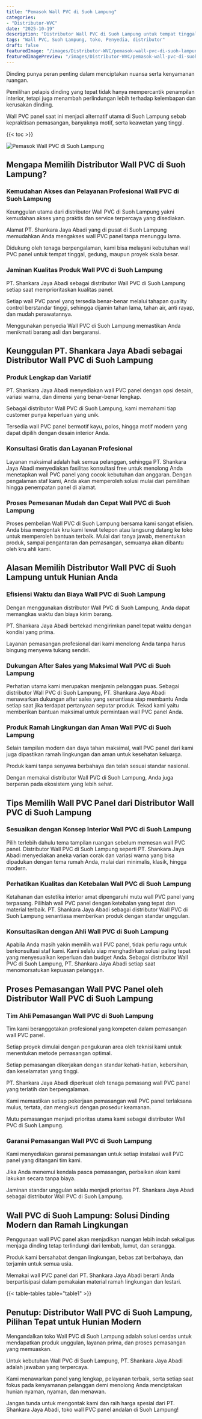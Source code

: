```yaml
---
title: "Pemasok Wall PVC di Suoh Lampung"
categories:
- "Distributor-WVC"
date: "2025-10-19"
description: "Distributor Wall PVC di Suoh Lampung untuk tempat tinggal, office, serta ritel. Material berkualitas, beragam motif, variasi warna menarik, beserta layanan penempatan oleh tenaga ahli profesional serta jaminan resmi!|Servis distribusi Wall PVC di Suoh Lampung bagi kebutuhan hunian, perkantoran, atau ritel, beserta produk unggulan dan penempatan oleh tenaga ahli berpengalaman dan jaminan resmi.|Solusi Wall PVC di Suoh Lampung yang terpercaya untuk hunian, kantor, serta toko, bersama produk berkualitas dan instalasi dikerjakan oleh tenaga ahli berpengalaman dan garansi resmi.|Distribusi Wall PVC di Suoh Lampung bagi rumah, office, dan ritel, beserta material unggulan dan pemasangan oleh tenaga ahli berpengalaman, lengkap dengan kepastian resmi.}"
tags: "Wall PVC, Suoh Lampung, toko, Penyedia, distributor"
draft: false
featuredImage: "/images/Distributor-WVC/pemasok-wall-pvc-di-suoh-lampung.png"
featuredImagePreview: "/images/Distributor-WVC/pemasok-wall-pvc-di-suoh-lampung.png"
---
```


Dinding punya peran penting dalam menciptakan nuansa serta kenyamanan ruangan.

Pemilihan pelapis dinding yang tepat tidak hanya mempercantik penampilan interior, tetapi juga menambah perlindungan lebih terhadap kelembapan dan kerusakan dinding.

Wall PVC panel saat ini menjadi alternatif utama di Suoh Lampung sebab kepraktisan pemasangan, banyaknya motif, serta keawetan yang tinggi.

{{< toc >}}

![Pemasok Wall PVC di Suoh Lampung](/images/Distributor-WVC/Pemasok-Wall-PVC-di-Suoh-Lampung.png)

## Mengapa Memilih Distributor Wall PVC di Suoh Lampung?

### Kemudahan Akses dan Pelayanan Profesional Wall PVC di Suoh Lampung

Keunggulan utama dari distributor Wall PVC di Suoh Lampung yakni kemudahan akses yang praktis dan service terpercaya yang disediakan.

Alamat PT. Shankara Jaya Abadi yang di pusat di Suoh Lampung memudahkan Anda mengakses wall PVC panel tanpa menunggu lama.

Didukung oleh tenaga berpengalaman, kami bisa melayani kebutuhan wall PVC panel untuk tempat tinggal, gedung, maupun proyek skala besar.

### Jaminan Kualitas Produk Wall PVC di Suoh Lampung

PT. Shankara Jaya Abadi sebagai distributor Wall PVC di Suoh Lampung setiap saat memprioritaskan kualitas panel.

Setiap wall PVC panel yang tersedia benar-benar melalui tahapan quality control berstandar tinggi, sehingga dijamin tahan lama, tahan air, anti rayap, dan mudah perawatannya.

Menggunakan penyedia Wall PVC di Suoh Lampung memastikan Anda menikmati barang asli dan bergaransi.

## Keunggulan PT. Shankara Jaya Abadi sebagai Distributor Wall PVC di Suoh Lampung

### Produk Lengkap dan Variatif

PT. Shankara Jaya Abadi menyediakan wall PVC panel dengan opsi desain, variasi warna, dan dimensi yang benar-benar lengkap.

Sebagai distributor Wall PVC di Suoh Lampung, kami memahami tiap customer punya keperluan yang unik.

Tersedia wall PVC panel bermotif kayu, polos, hingga motif modern yang dapat dipilih dengan desain interior Anda.

### Konsultasi Gratis dan Layanan Profesional

Layanan maksimal adalah hak semua pelanggan, sehingga PT. Shankara Jaya Abadi menyediakan fasilitas konsultasi free untuk menolong Anda menetapkan wall PVC panel yang cocok kebutuhan dan anggaran. Dengan pengalaman staf kami, Anda akan memperoleh solusi mulai dari pemilihan hingga penempatan panel di alamat.

### Proses Pemesanan Mudah dan Cepat Wall PVC di Suoh Lampung

Proses pembelian Wall PVC di Suoh Lampung bersama kami sangat efisien. Anda bisa mengontak kru kami lewat telepon atau langsung datang ke toko untuk memperoleh bantuan terbaik. Mulai dari tanya jawab, menentukan produk, sampai pengantaran dan pemasangan, semuanya akan dibantu oleh kru ahli kami.

## Alasan Memilih Distributor Wall PVC di Suoh Lampung untuk Hunian Anda

### Efisiensi Waktu dan Biaya Wall PVC di Suoh Lampung

Dengan menggunakan distributor Wall PVC di Suoh Lampung, Anda dapat memangkas waktu dan biaya kirim barang.

PT. Shankara Jaya Abadi bertekad mengirimkan panel tepat waktu dengan kondisi yang prima.

Layanan pemasangan profesional dari kami menolong Anda tanpa harus bingung menyewa tukang sendiri.

### Dukungan After Sales yang Maksimal Wall PVC di Suoh Lampung

Perhatian utama kami merupakan menjamin pelanggan puas. Sebagai distributor Wall PVC di Suoh Lampung, PT. Shankara Jaya Abadi menawarkan dukungan after sales yang senantiasa siap membantu Anda setiap saat jika terdapat pertanyaan seputar produk. Tekad kami yaitu memberikan bantuan maksimal untuk permintaan wall PVC panel Anda.

### Produk Ramah Lingkungan dan Aman Wall PVC di Suoh Lampung

Selain tampilan modern dan daya tahan maksimal, wall PVC panel dari kami juga dipastikan ramah lingkungan dan aman untuk kesehatan keluarga.

Produk kami tanpa senyawa berbahaya dan telah sesuai standar nasional.

Dengan memakai distributor Wall PVC di Suoh Lampung, Anda juga berperan pada ekosistem yang lebih sehat.

## Tips Memilih Wall PVC Panel dari Distributor Wall PVC di Suoh Lampung

### Sesuaikan dengan Konsep Interior Wall PVC di Suoh Lampung

Pilih terlebih dahulu tema tampilan ruangan sebelum memesan wall PVC panel. Distributor Wall PVC di Suoh Lampung seperti PT. Shankara Jaya Abadi menyediakan aneka varian corak dan variasi warna yang bisa dipadukan dengan tema rumah Anda, mulai dari minimalis, klasik, hingga modern.

### Perhatikan Kualitas dan Ketebalan Wall PVC di Suoh Lampung

Ketahanan dan estetika interior amat dipengaruhi mutu wall PVC panel yang terpasang. Pilihlah wall PVC panel dengan ketebalan yang tepat dan material terbaik. PT. Shankara Jaya Abadi sebagai distributor Wall PVC di Suoh Lampung senantiasa memberikan produk dengan standar unggulan.

### Konsultasikan dengan Ahli Wall PVC di Suoh Lampung

Apabila Anda masih yakin memilih wall PVC panel, tidak perlu ragu untuk berkonsultasi staf kami. Kami selalu siap menghadirkan solusi paling tepat yang menyesuaikan keperluan dan budget Anda. Sebagai distributor Wall PVC di Suoh Lampung, PT. Shankara Jaya Abadi setiap saat menomorsatukan kepuasan pelanggan.

## Proses Pemasangan Wall PVC Panel oleh Distributor Wall PVC di Suoh Lampung

### Tim Ahli Pemasangan Wall PVC di Suoh Lampung

Tim kami beranggotakan profesional yang kompeten dalam pemasangan wall PVC panel.

Setiap proyek dimulai dengan pengukuran area oleh teknisi kami untuk menentukan metode pemasangan optimal.

Setiap pemasangan dikerjakan dengan standar kehati-hatian, kebersihan, dan keselamatan yang tinggi.

PT. Shankara Jaya Abadi diperkuat oleh tenaga pemasang wall PVC panel yang terlatih dan berpengalaman.

Kami memastikan setiap pekerjaan pemasangan wall PVC panel terlaksana mulus, tertata, dan mengikuti dengan prosedur keamanan.

Mutu pemasangan menjadi prioritas utama kami sebagai distributor Wall PVC di Suoh Lampung.

### Garansi Pemasangan Wall PVC di Suoh Lampung

Kami menyediakan garansi pemasangan untuk setiap instalasi wall PVC panel yang ditangani tim kami.

Jika Anda menemui kendala pasca pemasangan, perbaikan akan kami lakukan secara tanpa biaya.

Jaminan standar unggulan selalu menjadi prioritas PT. Shankara Jaya Abadi sebagai distributor Wall PVC di Suoh Lampung.

## Wall PVC di Suoh Lampung: Solusi Dinding Modern dan Ramah Lingkungan

Penggunaan wall PVC panel akan menjadikan ruangan lebih indah sekaligus menjaga dinding tetap terlindungi dari lembab, lumut, dan serangga.

Produk kami bersahabat dengan lingkungan, bebas zat berbahaya, dan terjamin untuk semua usia.

Memakai wall PVC panel dari PT. Shankara Jaya Abadi berarti Anda berpartisipasi dalam pemakaian material ramah lingkungan dan lestari.

{{< table-tables table="table1" >}}

## Penutup: Distributor Wall PVC di Suoh Lampung, Pilihan Tepat untuk Hunian Modern

Mengandalkan toko Wall PVC di Suoh Lampung adalah solusi cerdas untuk mendapatkan produk unggulan, layanan prima, dan proses pemasangan yang memuaskan.

Untuk kebutuhan Wall PVC di Suoh Lampung, PT. Shankara Jaya Abadi adalah jawaban yang terpercaya.

Kami menawarkan panel yang lengkap, pelayanan terbaik, serta setiap saat fokus pada kenyamanan pelanggan demi menolong Anda menciptakan hunian nyaman, nyaman, dan menawan.

Jangan tunda untuk mengontak kami dan raih harga spesial dari PT. Shankara Jaya Abadi, toko wall PVC panel andalan di Suoh Lampung!
